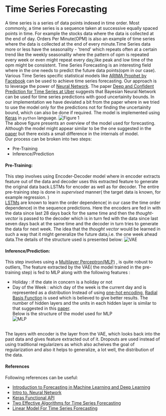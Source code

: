 
# Time Series Forecasting
A time series is a series of data points indexed in time order. Most commonly, a time series is a sequence taken at successive equally spaced points in time. For example the stocks data where the data is collected at the end of day. Orders Per Minute(OPM) is also an example of time series where the data is collected at the end of every minute.Time Series data more or less have the seasonality - 'trend' which repeats often at a certain trend like the weekly seasonality where the pattern of opm is repeated every week or even might repeat every day,like peak and low time of the opm might be consistent.
Time Series Forecasting is an interesting field where in the one needs to predict the future data points(opm in our case). Various Time Series specific statistical models like [ARIMA](https://en.wikipedia.org/wiki/Autoregressive_integrated_moving_average),[Prophet by Facebook](https://facebook.github.io/prophet/) can be used to achieve time series forecasting.
Our approach is to leverage the power of [Neural Network](https://www.youtube.com/watch?v=aircAruvnKk). The paper [Deep and Confident Prediction for Time Series at Uber](https://arxiv.org/pdf/1709.01907.pdf) suggests that Bayesian Neural Network can be used for time series predictions with good uncertainity bounds. 
In our implementation we have deviated a bit from the paper where in we tried to use the model only for the predictions not for finding the uncertainity bound, which can also be done if required. The model is implemented using [Keras](https://keras.io/) in ``python`` language.
![Figure 1](https://gecgithub01.walmart.com/ukgr/opm_forecasting/blob/master/figure/image.png)<br/>
The above figure presents an overview of the model used for forecasting. Although the model might appear similar to be the one suggested in the [paper](https://arxiv.org/pdf/1709.01907.pdf)  but there exists a small difference in the internals of model.<br/>Our process can be broken into two steps:
  * Pre-Training
  * Inference/Prediction<br/>
 #### Pre-Training:
 This step involves using Encoder-Decoder model where in encoder extracts feature out of the data and decoder uses this extracted feature to generate the original data back.LSTMs for encoder as well as for decoder. The entire pre-training step is done in *supervised* manner( the target data is known, for example regression. )<br/>
[LSTMs](https://machinelearningmastery.com/gentle-introduction-long-short-term-memory-networks-experts/) are known to learn the order dependence( in our case the time order dependence) in the sequence predictions.
Here the encoders are fed in with the data since last 28 days back  for the same time and then the *thought-vector* is passed to the decoder which is in turn fed with the data since last seven days back at the same time and the decoder in turn tries to generate the data for next week. The idea that the *thought vector* would be learned in such a way that it might generalize the future data,i.e. the one week ahead data.The details of the structure used is presented below:
![VAE](https://gecgithub01.walmart.com/ukgr/opm_forecasting/blob/master/vae.png)
#### Inference/Prediction:
This step involves using a [Multilayer Perceptron(MLP)](https://en.wikipedia.org/wiki/Multilayer_perceptron) , is quite robust to outliers,
The feature extracted by the VAE( the model trained in the pre-training step) is fed to MLP along with the following features :
 * Holiday : if the date in concern is a holiday or not
 * Day of the Week : which day of the week is the current day and is represented as a distribution
Instead of using [one-hot encoding](https://en.wikipedia.org/wiki/One-hot), [Radial Basis Function](https://en.wikipedia.org/wiki/Radial_basis_function) is used which is believed to give better results. The number of hidden layers and the units in each hidden layer is similar to that suggested in this [paper](https://arxiv.org/pdf/1709.01907.pdf).<br/>
Below is the structure of the model used for  MLP <br/>
![MLP](https://gecgithub01.walmart.com/ukgr/opm_forecasting/blob/master/mlp.png)
<br/>
The layers with encoder is the layer from the VAE, which looks back into the past data and gives feature extracted out of it.
Dropouts are used instead of using traditional regularizers as which also acheives the goal of regularization and also it helps to generalize, a lot well, the distribution of the data.

####  References
Following references can be useful:
 * [Introduction to Forecasting in Machine Learning and Deep Learning](https://www.youtube.com/watch?v=bn8rVBuIcFg&t=598s)
 * [Intro to. Neural Network](https://www.youtube.com/watch?v=aircAruvnKk)
 * [Keras Functional API](https://keras.io/getting-started/functional-api-guide/)
 * [Two Effective Algorithms for Time Series Forecasting](https://www.youtube.com/watch?v=VYpAodcdFfA&t=3s)
 * [Linear Model For Time Series Forecasting](https://www.youtube.com/watch?v=68ABAU_V8qI)
